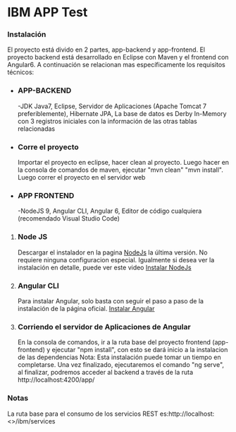 # IBM APP Test

<h3>Instalación</h3>

El proyecto está divido en 2 partes, app-backend y app-frontend. El proyecto backend está desarrollado en Eclipse con Maven y el frontend con Angular6. A continuación se relacionan mas específicamente los requisitos técnicos:

<ul>
<li><h3>APP-BACKEND</h3></li>
-JDK Java7, Eclipse, Servidor de Aplicaciones (Apache Tomcat 7 preferiblemente), Hibernate JPA,  La base de datos es Derby In-Memory con 3 registros iniciales con la información de las otras tablas relacionadas
  

<li><h3>Corre el proyecto</h3></li>

Importar el proyecto en eclipse, hacer clean al proyecto. Luego hacer en la consola de comandos de maven, ejecutar "mvn clean" "mvn install". Luego correr el proyecto en el servidor web


  
<li><h3>APP FRONTEND</h3></li>
-NodeJS 9, Angular CLI, Angular 6, Editor de código cualquiera (recomendado Visual Studio Code)
</ul>

<ol>
<li><h3>Node JS</h3></li>
Descargar el instalador en la pagina <a href="https://nodejs.org/en/"> NodeJs</a> la última versión. No requiere ninguna configuracion especial. Igualmente si desea ver la instalación en detalle,  puede ver este video <a href="https://www.youtube.com/watch?v=eeb4IJLKLaY"> Instalar NodeJs</a> 
  
  <li><h3>Angular CLI</h3></li>
Para instalar Angular, solo basta con seguir el paso a paso de la instalación de la página oficial. <a href="https://angular.io/guide/quickstart"> Instalar Angular</a> 

<li><h3>Corriendo el servidor de Aplicaciones de Angular</h3></li>
En la consola de comandos, ir a la ruta base del proyecto frontend (app-frontend) y ejecutar "npm install", con esto se dará inicio a la instalacion de las dependencias Nota: Esta instalación puede tomar un tiempo en completarse. Una vez finalizado, ejecutaremos el comando "ng serve", al finalizar, podremos acceder al backend a través de la ruta http://localhost:4200/app/



</ol>

<h3>Notas</h3>
La ruta base para el consumo de los servicios REST es:http://localhost:<<puerto>>/ibm/services
